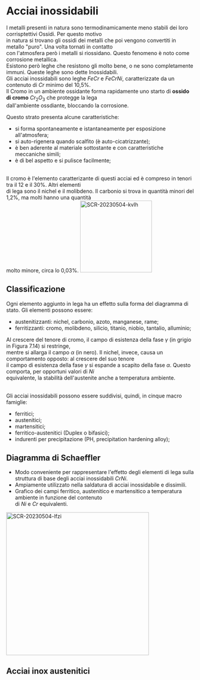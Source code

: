# Acciai inossidabili
I metalli presenti in natura sono termodinamicamente meno stabili dei loro corrisptettivi Ossidi. Per questo motivo<br>
in natura si trovano gli ossidi dei metalli che poi vengono convertiti in metallo "puro". Una volta tornati in contatto<br>
con l'atmosfera però i metalli si riossidano. Questo fenomeno è noto come corrosione metallica. <br>
Esistono però leghe che resistono gli molto bene, o ne sono completamente immuni. Queste leghe sono dette Inossidabili.<br>
Gli acciai inossidabili sono leghe $FeCr$ e $FeCrNi$, caratterizzate da un contenuto di $Cr$ minimo del 10,5%.
<br>
Il Cromo in un ambiente ossidante forma rapidamente uno starto di **ossido di cromo** $Cr_{2}O_{3}$ che protegge la lega <br>
dall'ambiente ossdiante, bloccando la corrosione. 

Questo strato presenta alcune caratteristiche:
- si forma spontaneamente e istantaneamente per esposizione all'atmosfera;
- si auto-rigenera quando scalfito (è auto-cicatrizzante);
- è ben aderente al materiale sottostante e con caratteristiche meccaniche simili;
- è di bel aspetto e si pulisce facilmente;
<br>
Il cromo è l'elemento caratterizante di questi acciai ed è compreso in tenori tra il 12 e il 30%. Altri elementi<br>
di lega sono il nichel e il molibdeno. Il carbonio si trova in quantità minori del 1,2%, ma molti hanno una quantità <br>
molto minore, circa lo 0,03%.

<img width="192" alt="SCR-20230504-kvlh" src="https://user-images.githubusercontent.com/39495752/236173249-fddad5f2-950d-4380-af11-0b3f6cb79ad3.png">

## Classificazione
Ogni elemento aggiunto in lega ha un effetto sulla forma del diagramma di
stato. Gli elementi possono essere:
- austenitizzanti: nichel, carbonio, azoto, manganese, rame;
- ferritizzanti: cromo, molibdeno, silicio, titanio, niobio, tantalio, alluminio;

Al crescere del tenore di cromo, il campo di esistenza della fase $\gamma$ (in grigio in Figura 7.14) si restringe,<br> 
mentre si allarga il campo $\alpha$ (in nero). Il nichel, invece, causa un comportamento opposto: al crescere del suo tenore<br> 
il campo di esistenza della fase $\gamma$ si espande a scapito della fase $\alpha$. Questo comporta, per opportuni valori di $Ni$<br> 
equivalente, la stabilità dell'austenite anche a temperatura ambiente.<br>
<br>

Gli acciai inossidabili possono essere suddivisi, quindi, in cinque macro famiglie:
- ferritici;
- austenitici;
- martensitici;
- ferritico-austenitici (Duplex o bifasici);
- indurenti per precipitazione (PH, precipitation hardening alloy);

## Diagramma di Schaeffler
- Modo conveniente per rappresentare l'effetto degli elementi di lega sulla struttura di base degli acciai inossidabili $CrNi$.
- Ampiamente utilizzato nella saldatura di acciai
inossidabile e dissimili.
- Grafico dei campi ferritico, austenitico e martensitico a temperatura ambiente in funzione del contenuto<br> 
di $Ni$ e $Cr$ equivalenti.

<img width="382" alt="SCR-20230504-lfzi" src="https://user-images.githubusercontent.com/39495752/236179639-e82eacde-c85f-4f04-abea-bf218dbdbac6.png">

## Acciai inox austenitici
